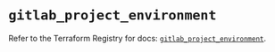 # `gitlab_project_environment`

Refer to the Terraform Registry for docs: [`gitlab_project_environment`](https://registry.terraform.io/providers/gitlabhq/gitlab/17.6.0/docs/resources/project_environment).
